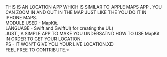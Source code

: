 THIS IS AN LOCATION APP WHICH IS SIMILAR TO APPLE MAPS APP . YOU CAN ZOOM IN AND OUT IN THE MAP JUST LIKE THE YOU DO IT IN IPHONE MAPS.\
MODULE USED - MapKit.\
LANGUAGE - Swift and SwiftUI( for creating the UI.)\
JUST , A SIMPLE APP TO MAKE YOU UNDERSATND HOW TO USE MapKit IN ORDER TO GET YOUR LOCATION.\
PS - IT WON'T GIVE YOU YOUR LIVE LOCATION.XD\
FEEL FREE TO CONTRIBUTE.⭐️
